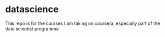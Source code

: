 # datascience
This repo is for the courses I am taking on coursera, especially part of the data scientist programme
